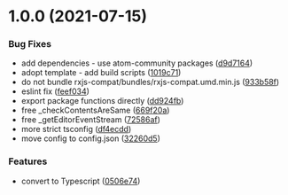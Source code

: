 # 1.0.0 (2021-07-15)


### Bug Fixes

* add dependencies - use atom-community packages ([d9d7164](https://github.com/atom-community/atom-ide-code-format/commit/d9d7164db25df401bd76d80dc96f6254d57a54e0))
* adopt template - add build scripts ([1019c71](https://github.com/atom-community/atom-ide-code-format/commit/1019c71d454ea2a01446869ac4628b15834f33de))
* do not bundle rxjs-compat/bundles/rxjs-compat.umd.min.js ([933b58f](https://github.com/atom-community/atom-ide-code-format/commit/933b58fb298936eaabe4756612354a1e9d40ce27))
* eslint fix ([feef034](https://github.com/atom-community/atom-ide-code-format/commit/feef034e679201f68653066c367b04feb16c2d39))
* export package functions directly ([dd924fb](https://github.com/atom-community/atom-ide-code-format/commit/dd924fb939f8955c1dc3814cedc52d89e06af9a7))
* free _checkContentsAreSame ([669f20a](https://github.com/atom-community/atom-ide-code-format/commit/669f20a0a24578c50f4cceee0ab29e2412214653))
* free _getEditorEventStream ([72586af](https://github.com/atom-community/atom-ide-code-format/commit/72586af562a3e01ccc3ffe0c577c96e30ceef24c))
* more strict tsconfig ([df4ecdd](https://github.com/atom-community/atom-ide-code-format/commit/df4ecdd185976e606a94d2c30e5ceb0168189dd8))
* move config to config.json ([32260d5](https://github.com/atom-community/atom-ide-code-format/commit/32260d5622dfecc6a76a7a20478c0c4cf75e51cf))


### Features

* convert to Typescript ([0506e74](https://github.com/atom-community/atom-ide-code-format/commit/0506e743f6482493d87eb40449c24c43c4db155f))
